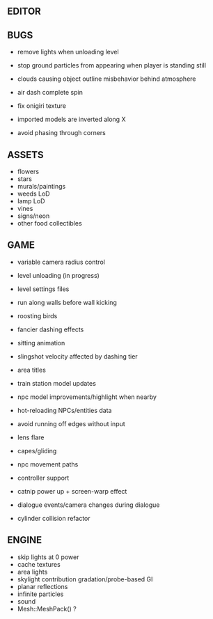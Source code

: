 EDITOR
------

BUGS
----
* remove lights when unloading level
* stop ground particles from appearing when player is standing still

* clouds causing object outline misbehavior behind atmosphere
* air dash complete spin
* fix onigiri texture
* imported models are inverted along X
* avoid phasing through corners

ASSETS
------
* flowers
* stars
* murals/paintings
* weeds LoD
* lamp LoD
* vines
* signs/neon
* other food collectibles

GAME
----
* variable camera radius control
* level unloading (in progress)
* level settings files

* run along walls before wall kicking
* roosting birds
* fancier dashing effects
* sitting animation
* slingshot velocity affected by dashing tier
* area titles
* train station model updates
* npc model improvements/highlight when nearby
* hot-reloading NPCs/entities data
* avoid running off edges without input
* lens flare
* capes/gliding
* npc movement paths
* controller support
* catnip power up + screen-warp effect
* dialogue events/camera changes during dialogue
* cylinder collision refactor

ENGINE
------
* skip lights at 0 power
* cache textures
* area lights
* skylight contribution gradation/probe-based GI
* planar reflections
* infinite particles
* sound
* Mesh::MeshPack() ?